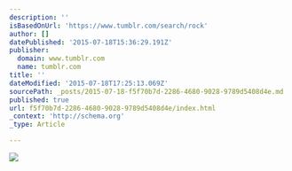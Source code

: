 ```yaml
---
description: ''
isBasedOnUrl: 'https://www.tumblr.com/search/rock'
author: []
datePublished: '2015-07-18T15:36:29.191Z'
publisher:
  domain: www.tumblr.com
  name: tumblr.com
title: ''
dateModified: '2015-07-18T17:25:13.069Z'
sourcePath: _posts/2015-07-18-f5f70b7d-2286-4680-9028-9789d5408d4e.md
published: true
url: f5f70b7d-2286-4680-9028-9789d5408d4e/index.html
_context: 'http://schema.org'
_type: Article

---
```

![](https://38.media.tumblr.com/58407157c6278755a21d910b70ae512b/tumblr_nrnjbgpvjG1ubt892o1_400.gif)